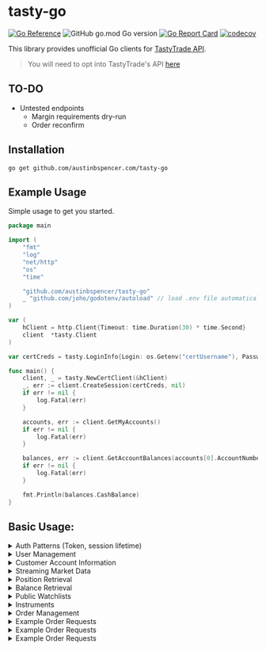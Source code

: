 # tasty-go

[![Go Reference](https://pkg.go.dev/badge/github.com/austinbspencer/tasty-go.svg)](https://pkg.go.dev/github.com/austinbspencer/tasty-go)
![GitHub go.mod Go version](https://img.shields.io/github/go-mod/go-version/austinbspencer/tasty-go)
[![Go Report Card](https://goreportcard.com/badge/github.com/austinbspencer/tasty-go)](https://goreportcard.com/report/github.com/austinbspencer/tasty-go)
[![codecov](https://codecov.io/gh/austinbspencer/tasty-go/branch/main/graph/badge.svg?token=ZVVJF2RFQO)](https://codecov.io/gh/austinbspencer/tasty-go)

This library provides unofficial Go clients for [TastyTrade API](https://tastytrade.com).

> You will need to opt into TastyTrade's API [here](https://developer.tastytrade.com)

## TO-DO

- Untested endpoints
  - Margin requirements dry-run
  - Order reconfirm

## Installation

```
go get github.com/austinbspencer.com/tasty-go
```

## Example Usage

Simple usage to get you started.

```go
package main

import (
	"fmt"
	"log"
	"net/http"
	"os"
	"time"

	"github.com/austinbspencer/tasty-go"
	_ "github.com/joho/godotenv/autoload" // load .env file automatically
)

var (
	hClient = http.Client{Timeout: time.Duration(30) * time.Second}
	client  *tasty.Client
)

var certCreds = tasty.LoginInfo{Login: os.Getenv("certUsername"), Password: os.Getenv("certPassword")}

func main() {
	client, _ = tasty.NewCertClient(&hClient)
	_, err := client.CreateSession(certCreds, nil)
	if err != nil {
		log.Fatal(err)
	}

	accounts, err := client.GetMyAccounts()
	if err != nil {
		log.Fatal(err)
	}

	balances, err := client.GetAccountBalances(accounts[0].AccountNumber)
	if err != nil {
		log.Fatal(err)
	}

	fmt.Println(balances.CashBalance)
}

```

## Basic Usage:

<details>
<summary>Auth Patterns (Token, session lifetime)</summary>

Check out TastyTrade's [documentation](https://developer.tastytrade.com/#auth-patterns-token-session-lifetime)

- Create / validate / create from remember token

```go
package main

import (
	"fmt"
	"log"
	"net/http"
	"os"
	"time"

	"github.com/austinbspencer/tasty-go"
	_ "github.com/joho/godotenv/autoload" // load .env file automatically
)

var (
	hClient   = http.Client{Timeout: time.Duration(30) * time.Second}
	certCreds = tasty.LoginInfo{
		Login:      os.Getenv("certUsername"),
		Password:   os.Getenv("certPassword"),
		RememberMe: true,
	}
)

const accountNumber = "5WV48989"

func main() {
	client, _ := tasty.NewCertClient(&hClient)
	_, err := client.CreateSession(certCreds, nil)
	if err != nil {
		log.Fatal(err)
	}

	_, err = client.ValidateSession()
	if err != nil {
		_, err = client.
			CreateSession(tasty.LoginInfo{
				Login:    client.Session.User.Email,
				Password: *client.Session.RememberToken,
			}, nil)
		if err != nil {
			log.Fatal(err)
		}
	}

	fmt.Println("Session is valid")

	// Destroy the session
	err = client.DestroySession()
	if err != nil {
		log.Fatal(err)
	}
}

```

</details>

<details>
<summary>User Management</summary>

Check out TastyTrade's [documentation](https://developer.tastytrade.com/#user-management)

> Password Reset

```go
package main

import (
	"fmt"
	"log"
	"net/http"
	"os"
	"time"

	"github.com/austinbspencer/tasty-go"
	_ "github.com/joho/godotenv/autoload" // load .env file automatically
)

var (
	hClient   = http.Client{Timeout: time.Duration(30) * time.Second}
	certCreds = tasty.LoginInfo{
		Login:      os.Getenv("certUsername"),
		Password:   os.Getenv("certPassword"),
		RememberMe: true,
	}
)

const accountNumber = "5WV48989"

func main() {
	client, _ := tasty.NewCertClient(&hClient)
	_, err := client.CreateSession(certCreds, nil)
	if err != nil {
		log.Fatal(err)
	}

	err = client.RequestPasswordResetEmail(client.Session.User.Email)
	if err != nil {
		log.Fatal(err)
	}

	// You will get an email with a reset link after the above request
	// This link will have a token in the query
	// https://developer.tastytrade.com/password/reset/?token=this-is-your-token

	// Attach the token along with new password in change request
	// Password change will invalidate all current sessions
	err = client.ChangePassword(tasty.PasswordReset{
		Password:             "newPassword",
		PasswordConfirmation: "newPassword",
		ResetPasswordToken:   "this-is-your-token",
	})
	if err != nil {
		log.Fatal(err)
	}
}

```

</details>

<details>
<summary>Customer Account Information</summary>

Check out TastyTrade's [documentation](https://developer.tastytrade.com/#customer-account-information)

```go
package main

import (
	"fmt"
	"log"
	"net/http"
	"os"
	"time"

	"github.com/austinbspencer/tasty-go"
	_ "github.com/joho/godotenv/autoload" // load .env file automatically
)

var (
	hClient   = http.Client{Timeout: time.Duration(30) * time.Second}
	certCreds = tasty.LoginInfo{
		Login:      os.Getenv("certUsername"),
		Password:   os.Getenv("certPassword"),
		RememberMe: true,
	}
)

const accountNumber = "5WV48989"

func main() {
	client, _ := tasty.NewCertClient(&hClient)
	_, err := client.CreateSession(certCreds, nil)
	if err != nil {
		log.Fatal(err)
	}

	accounts, err := client.GetMyAccounts()
	if err != nil {
		log.Fatal(err)
	}

	fmt.Printf("I have access to %d accounts!", len(accounts))
}

```

</details>

<details>
<summary>Streaming Market Data</summary>

**This requires using the DXFeed Streamer which isn't supported by TastyTrade or this unofficial TastyTrade API wrapper.**

Check out TastyTrade's [documentation](https://developer.tastytrade.com/#streaming-market-data)

```go
package main

import (
	"log"
	"net/http"
	"os"
	"time"

	"github.com/austinbspencer/tasty-go"
	_ "github.com/joho/godotenv/autoload" // load .env file automatically
)

var (
	hClient   = http.Client{Timeout: time.Duration(30) * time.Second}
	certCreds = tasty.LoginInfo{
		Login:      os.Getenv("certUsername"),
		Password:   os.Getenv("certPassword"),
		RememberMe: true,
	}
)

const accountNumber = "5WV48989"

func main() {
	client, _ := tasty.NewCertClient(&hClient)
	_, err := client.CreateSession(certCreds, nil)
	if err != nil {
		log.Fatal(err)
	}

	dxFeedData, err := client.GetQuoteStreamerTokens()
	if err != nil {
		log.Fatal(err)
	}

	// Do something with the streamer data
}

```

</details>

<details>
<summary>Position Retrieval</summary>

View all current account positions

Check out TastyTrade's [documentation](https://developer.tastytrade.com/#position-retrieval)

```go
package main

import (
	"fmt"
	"log"
	"net/http"
	"os"
	"time"

	"github.com/austinbspencer/tasty-go"
	_ "github.com/joho/godotenv/autoload" // load .env file automatically
)

var (
	hClient   = http.Client{Timeout: time.Duration(30) * time.Second}
	certCreds = tasty.LoginInfo{
		Login:      os.Getenv("certUsername"),
		Password:   os.Getenv("certPassword"),
		RememberMe: true,
	}
)

const accountNumber = "5WV48989"

func main() {
	client, _ := tasty.NewCertClient(&hClient)
	_, err := client.CreateSession(certCreds, nil)
	if err != nil {
		log.Fatal(err)
	}

	positions, err := client.GetAccountPositions(accountNumber, tasty.AccountPositionQuery{})
	if err != nil {
		log.Fatal(err)
	}

	fmt.Printf("You have %d positions on your account!", len(positions))
}

```

</details>

<details>
<summary>Balance Retrieval</summary>

Check out TastyTrade's [documentation](https://developer.tastytrade.com/#balance-retrieval)

```go
package main

import (
	"fmt"
	"log"
	"net/http"
	"os"
	"time"

	"github.com/austinbspencer/tasty-go"
	_ "github.com/joho/godotenv/autoload" // load .env file automatically
)

var (
	hClient   = http.Client{Timeout: time.Duration(30) * time.Second}
	certCreds = tasty.LoginInfo{
		Login:      os.Getenv("certUsername"),
		Password:   os.Getenv("certPassword"),
		RememberMe: true,
	}
)

const accountNumber = "5WV48989"

func main() {
	client, _ := tasty.NewCertClient(&hClient)
	_, err := client.CreateSession(certCreds, nil)
	if err != nil {
		log.Fatal(err)
	}

	balances, err := client.GetAccountBalances(accountNumber)
	if err != nil {
		log.Fatal(err)
	}

	fmt.Printf("Your account %s has a cash balance of %f.", balances.AccountNumber, balances.CashBalance)
}

```

</details>

<details>
<summary>Public Watchlists</summary>

Check out TastyTrade's [documentation](https://developer.tastytrade.com/#watchlists)

```go
package main

import (
	"fmt"
	"log"
	"net/http"
	"os"
	"time"

	"github.com/austinbspencer/tasty-go"
	_ "github.com/joho/godotenv/autoload" // load .env file automatically
)

var (
	hClient   = http.Client{Timeout: time.Duration(30) * time.Second}
	certCreds = tasty.LoginInfo{
		Login:      os.Getenv("certUsername"),
		Password:   os.Getenv("certPassword"),
		RememberMe: true,
	}
)

const accountNumber = "5WV48989"

func main() {
	client, _ := tasty.NewCertClient(&hClient)
	_, err := client.CreateSession(certCreds, nil)
	if err != nil {
		log.Fatal(err)
	}

	countsOnly := false

	watchlists, err := client.GetPublicWatchlists(countsOnly)
	if err != nil {
		log.Fatal(err)
	}

	fmt.Printf("There are %d public watchlists!", len(watchlists))
}

```

</details>

<details>
<summary>Instruments</summary>

Check out TastyTrade's [documentation](https://developer.tastytrade.com/#instruments) and [Open API Spec](https://developer.tastytrade.com/open-api-spec/instruments/)

> Equity Options

```go
package main

import (
	"fmt"
	"log"
	"net/http"
	"os"
	"time"

	"github.com/austinbspencer/tasty-go"
	_ "github.com/joho/godotenv/autoload" // load .env file automatically
)

var (
	hClient   = http.Client{Timeout: time.Duration(30) * time.Second}
	certCreds = tasty.LoginInfo{
		Login:      os.Getenv("certUsername"),
		Password:   os.Getenv("certPassword"),
		RememberMe: true,
	}
)

const accountNumber = "5WV48989"

func main() {
	client, _ := tasty.NewCertClient(&hClient)
	_, err := client.CreateSession(certCreds, nil)
	if err != nil {
		log.Fatal(err)
	}

	eoSymbol := tasty.EquityOptionsSymbology{
		Symbol:     "AMD",
		OptionType: tasty.Call,
		Strike:     180,
		Expiration: time.Date(2023, 06, 23, 0, 0, 0, 0, time.UTC),
	}

	equityOptions, err := client.GetEquityOptions(tasty.EquityOptionsQuery{Symbols: []string{eoSymbol.Build()}})
	if err != nil {
		log.Fatal(err)
	}

	fmt.Printf("Your equity option with underlying symbol: %s", equityOptions[0].UnderlyingSymbol)
}

```

> Future Options

```go
package main

import (
	"fmt"
	"log"
	"net/http"
	"os"
	"time"

	"github.com/austinbspencer/tasty-go"
	_ "github.com/joho/godotenv/autoload" // load .env file automatically
)

var (
	hClient   = http.Client{Timeout: time.Duration(30) * time.Second}
	certCreds = tasty.LoginInfo{
		Login:      os.Getenv("certUsername"),
		Password:   os.Getenv("certPassword"),
		RememberMe: true,
	}
)

const accountNumber = "5WV48989"

func main() {
	client, _ := tasty.NewCertClient(&hClient)
	_, err := client.CreateSession(certCreds, nil)
	if err != nil {
		log.Fatal(err)
	}

	future := tasty.FutureSymbology{ProductCode: "ES", MonthCode: tasty.December, YearDigit: 9}

	expiry := time.Date(2019, 9, 27, 0, 0, 0, 0, time.Local)
	fcc := tasty.FutureOptionsSymbology{
		OptionContractCode: "EW4U9",
		FutureContractCode: future.Build(),
		OptionType:         tasty.Put,
		Strike:             2975,
		Expiration:         expiry,
	}

	query := tasty.FutureOptionsQuery{
		Symbols: []string{fcc.Build()},
	}

	futureOptions, err := client.GetFutureOptions(query)
	if err != nil {
		log.Fatal(err)
	}

	fmt.Printf("Your future option with underlying symbol: %s", futureOptions[0].UnderlyingSymbol)
}

```

</details>

<details>
<summary>Order Management</summary>

Check out TastyTrade's [documentation](https://developer.tastytrade.com/#order-management)

> Live Orders

```go
package main

import (
	"fmt"
	"log"
	"net/http"
	"os"
	"time"

	"github.com/austinbspencer/tasty-go"
	_ "github.com/joho/godotenv/autoload" // load .env file automatically
)

var (
	hClient   = http.Client{Timeout: time.Duration(30) * time.Second}
	certCreds = tasty.LoginInfo{
		Login:      os.Getenv("certUsername"),
		Password:   os.Getenv("certPassword"),
		RememberMe: true,
	}
)

const accountNumber = "5WV48989"

func main() {
	client, _ := tasty.NewCertClient(&hClient)
	_, err := client.CreateSession(certCreds, nil)
	if err != nil {
		log.Fatal(err)
	}

	liveOrders, err := client.GetAccountLiveOrders(accountNumber)
	if err != nil {
		log.Fatal(err)
	}

	fmt.Printf("Your account has %d live orders!", len(liveOrders))
}

```

> Dry Run

```go
package main

import (
	"fmt"
	"log"
	"net/http"
	"os"
	"time"

	"github.com/austinbspencer/tasty-go"
	_ "github.com/joho/godotenv/autoload" // load .env file automatically
)

var (
	hClient   = http.Client{Timeout: time.Duration(30) * time.Second}
	certCreds = tasty.LoginInfo{
		Login:      os.Getenv("certUsername"),
		Password:   os.Getenv("certPassword"),
		RememberMe: true,
	}
)

const accountNumber = "5WV48989"

func main() {
	client, _ := tasty.NewCertClient(&hClient)
	_, err := client.CreateSession(certCreds, nil)
	if err != nil {
		log.Fatal(err)
	}

	symbol := "AMD"
	quantity := 1
	action := tasty.BTO

	order := tasty.NewOrder{
		TimeInForce: tasty.Day,
		OrderType:   tasty.Market,
		Legs: []tasty.NewOrderLeg{
			{
				InstrumentType: tasty.EquityIT,
				Symbol:         symbol,
				Quantity:       quantity,
				Action:         action,
			},
		},
	}

	resp, orderErr, err := client.SubmitOrderDryRun(accountNumber, order)
	if err != nil {
		log.Fatal(err)
	} else if orderErr != nil {
		log.Fatal(orderErr)
	}

	fmt.Printf("Your dry run order status is %s!", resp.Order.Status)
}

```

> Send Order

```go
package main

import (
	"fmt"
	"log"
	"net/http"
	"os"
	"time"

	"github.com/austinbspencer/tasty-go"
	_ "github.com/joho/godotenv/autoload" // load .env file automatically
)

var (
	hClient   = http.Client{Timeout: time.Duration(30) * time.Second}
	certCreds = tasty.LoginInfo{
		Login:      os.Getenv("certUsername"),
		Password:   os.Getenv("certPassword"),
		RememberMe: true,
	}
)

const accountNumber = "5WV48989"

func main() {
	client, _ := tasty.NewCertClient(&hClient)
	_, err := client.CreateSession(certCreds, nil)
	if err != nil {
		log.Fatal(err)
	}

	symbol := "RIVN"
	quantity := 1
	action1 := tasty.BTC

	symbol1 := tasty.EquityOptionsSymbology{
		Symbol:     symbol,
		OptionType: tasty.Call,
		Strike:     15,
		Expiration: time.Date(2023, 6, 23, 0, 0, 0, 0, time.Local),
	}

	order := tasty.NewOrder{
		TimeInForce: tasty.GTC,
		OrderType:   tasty.Limit,
		PriceEffect: tasty.Debit,
		Price:       0.04,
		Legs: []tasty.NewOrderLeg{
			{
				InstrumentType: tasty.EquityOptionIT,
				Symbol:         symbol1.Build(),
				Quantity:       quantity,
				Action:         action1,
			},
		},
		Rules: tasty.NewOrderRules{Conditions: []tasty.NewOrderCondition{
			{
				Action:         tasty.Route,
				Symbol:         symbol,
				InstrumentType: "Equity",
				Indicator:      tasty.Last,
				Comparator:     tasty.LTE,
				Threshold:      0.01,
			},
		}},
	}

	resp, orderErr, err := client.SubmitOrder(accountNumber, order)
	if err != nil {
		log.Fatal(err)
	} else if orderErr != nil {
		log.Fatal(orderErr)
	}

	fmt.Printf("Your order with id: %d has a status of %s!", resp.Order.ID, resp.Order.Status)
}

```

> Cancel Replace

```go
package main

import (
	"fmt"
	"log"
	"net/http"
	"os"
	"time"

	"github.com/austinbspencer/tasty-go"
	_ "github.com/joho/godotenv/autoload" // load .env file automatically
)

var (
	hClient   = http.Client{Timeout: time.Duration(30) * time.Second}
	certCreds = tasty.LoginInfo{
		Login:      os.Getenv("certUsername"),
		Password:   os.Getenv("certPassword"),
		RememberMe: true,
	}
)

const accountNumber = "5WV48989"

func main() {
	client, _ := tasty.NewCertClient(&hClient)
	_, err := client.CreateSession(certCreds, nil)
	if err != nil {
		log.Fatal(err)
	}

	orderID := 68678

	orderECR := tasty.NewOrderECR{
		TimeInForce: tasty.Day,
		Price:       185.45,
		OrderType:   tasty.Limit,
		PriceEffect: tasty.Debit,
		ValueEffect: tasty.Debit,
	}

	newOrder, err := client.ReplaceOrder(accountNumber, orderID, orderECR)
	if err != nil {
		log.Fatal(err)
	}

	fmt.Printf("Your order was replaced with order with id: %d has a status of %s!", newOrder.ID, newOrder.Status)
}

```

</details>

<details>
<summary>Example Order Requests</summary>

Check out TastyTrade's [documentation](https://developer.tastytrade.com/#example-order-requests)

> Market Order

```go
order := tasty.NewOrder{
	TimeInForce: tasty.Day,
	OrderType:   tasty.Market,
	Legs: []tasty.NewOrderLeg{
		{
			InstrumentType: tasty.EquityIT,
			Symbol: "AMD",
			Quantity: 1,
			Action: tasty.BTO,
		},
	},
}
```

> GTC Closing Order

```go
order := tasty.NewOrder{
	TimeInForce: tasty.GTC,
	Price: 150.25,
	PriceEffect: tasty.Credit,
	OrderType:   tasty.Limit,
	Legs: []tasty.NewOrderLeg{
		{
			InstrumentType: tasty.EquityIT,
			Symbol: "AMD",
			Quantity: 1,
			Action: tasty.STC,
		},
	},
}
```

> Short Futures Limit Order

```go
order := tasty.NewOrder{
	TimeInForce: tasty.Day,
	Price: 90.03,
	PriceEffect: tasty.Credit,
	OrderType:   tasty.Limit,
	Legs: []tasty.NewOrderLeg{
		{
			InstrumentType: tasty.FutureIT,
			Symbol: "/CLZ2",
			Quantity: 1,
			Action: tasty.STO,
		},
	},
}
```

> Bear Call Spread

```go
eoSymbolShort := tasty.EquityOptionsSymbology{
	Symbol:     "AMD",
	OptionType: tasty.Call,
	Strike:     185,
	Expiration: time.Date(2023, 06, 23, 0, 0, 0, 0, time.UTC),
}

eoSymbolLong := tasty.EquityOptionsSymbology{
	Symbol:     "AMD",
	OptionType: tasty.Call,
	Strike:     187.5,
	Expiration: time.Date(2023, 06, 23, 0, 0, 0, 0, time.UTC),
}

order := tasty.NewOrder{
	TimeInForce: tasty.Day,
	Price:       0.85,
	PriceEffect: tasty.Credit,
	OrderType:   tasty.Limit,
	Legs: []tasty.NewOrderLeg{
		{
			InstrumentType: tasty.EquityOptionIT,
			Symbol:         eoSymbolShort.Build(),
			Quantity:       1,
			Action:         tasty.STO,
		},
		{
			InstrumentType: tasty.EquityOptionIT,
			Symbol:         eoSymbolLong.Build(),
			Quantity:       1,
			Action:         tasty.BTO,
		},
	},
}
```

> GTD Order

```go
order := tasty.NewOrder{
	TimeInForce: tasty.GTD,
	GtcDate:     "2023-06-23",
	Price:       0.85,
	PriceEffect: tasty.Credit,
	OrderType:   tasty.Limit,
	Legs: []tasty.NewOrderLeg{
		{
			InstrumentType: tasty.EquityIT,
			Symbol:         "AMD",
			Quantity:       1,
			Action:         tasty.BTO,
		},
	},
}
```

> Stop Limit Order

```go
order := tasty.NewOrder{
	TimeInForce: tasty.Day,
	Price:       180.0,
	PriceEffect: tasty.Debit,
	OrderType:   tasty.Limit,
	StopTrigger: 180.0,
	Legs: []tasty.NewOrderLeg{
		{
			InstrumentType: tasty.EquityIT,
			Symbol:         "AMD",
			Quantity:       1,
			Action:         tasty.BTO,
		},
	},
}
```

> Notional Cryptocurrency Order

```go
order := tasty.NewOrder{
	TimeInForce: tasty.GTC,
	OrderType:   tasty.NotionalMarket,
	Value:       10.0,
	ValueEffect: tasty.Debit,
	Legs: []tasty.NewOrderLeg{
		{
			InstrumentType: tasty.Crypto,
			Symbol:         string(tasty.Bitcoin),
			Action:         tasty.BTO,
		},
	},
}
```

</details>

<details>
<summary>Example Order Requests</summary>

**Tastytrade only supports fractional trading of certain equity products.**

- To determine if an equity can be fractionally traded, fetch the equity instrument and check the is-fractional-quantity-eligible field

Check out TastyTrade's [documentation](https://developer.tastytrade.com/#example-order-requests)

> Fractional Quantity Order

```go
// Fractional orders must have a minimum monetary value of $5.
// Buy orders for 0.5 shares of a $1 stock will be rejected.
order := tasty.NewOrder{
	TimeInForce: tasty.Day,
	OrderType:   tasty.Market,
	Legs: []tasty.NewOrderLeg{
		{
			InstrumentType: tasty.EquityIT,
			Symbol:         "AMD",
			Quantity:       0.5,
			Action:         tasty.BTO,
		},
	},
}
```

> Notional Amount Order

```go
// To buy $10 of AMD stock, submit a Notional Market order with a value
// instead of a price. Omit the quantity field from the legs:
order := tasty.NewOrder{
	TimeInForce: tasty.Day,
	OrderType:   tasty.NotionalMarket,
	Value: 10.0,
	ValueEffect: tasty.Debit,
	Legs: []tasty.NewOrderLeg{
		{
			InstrumentType: tasty.EquityIT,
			Symbol:         "AMD",
			Action:         tasty.BTO,
		},
	},
}
```

</details>

<details>
<summary>Example Order Requests</summary>
All transactions impacting an accounts balances or positions are available at this endpoint.

Check out TastyTrade's [documentation](https://developer.tastytrade.com/#transaction-history)

```go
package main

import (
	"fmt"
	"log"
	"net/http"
	"os"
	"time"

	"github.com/austinbspencer/tasty-go"
	_ "github.com/joho/godotenv/autoload" // load .env file automatically
)

var (
	hClient   = http.Client{Timeout: time.Duration(30) * time.Second}
	certCreds = tasty.LoginInfo{
		Login:      os.Getenv("certUsername"),
		Password:   os.Getenv("certPassword"),
		RememberMe: true,
	}
)

const accountNumber = "5WV48989"

func main() {
	client, _ := tasty.NewCertClient(&hClient)
	_, err := client.CreateSession(certCreds, nil)
	if err != nil {
		log.Fatal(err)
	}

	transactions, err := client.GetAccountTransactions(accountNumber, tasty.TransactionsQuery{PerPage: 2})
	if err != nil {
		log.Fatal(err)
	}

	latest := transactions[0]

	fmt.Printf("Your latest transaction was a %s of %s!", latest.TransactionType, latest.UnderlyingSymbol)
}

```

</details>
